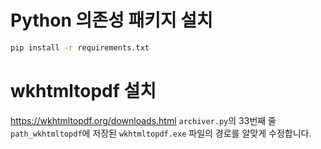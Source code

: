 # Python 의존성 패키지 설치
```bash
pip install -r requirements.txt
```
# wkhtmltopdf 설치
https://wkhtmltopdf.org/downloads.html
`archiver.py`의 33번째 줄 `path_wkhtmltopdf`에 저장된 `wkhtmltopdf.exe` 파일의 경로를 알맞게 수정합니다.
